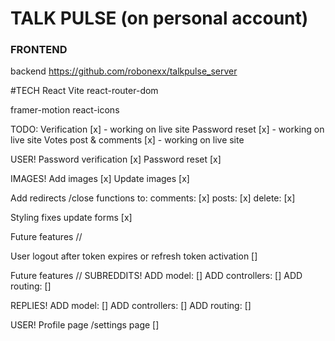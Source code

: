 # TALK PULSE (on personal account)

### FRONTEND

backend https://github.com/robonexx/talkpulse_server

#TECH
React 
Vite
react-router-dom

framer-motion
react-icons

TODO:
Verification [x] - working on live site
Password reset [x] - working on live site
Votes post & comments [x] - working on live site

USER!
Password verification [x]
Password reset [x]

IMAGES! 
Add images [x]
Update images [x]

Add redirects /close functions to:
comments:   [x]
posts:      [x]
delete:     [x]

Styling fixes update forms [x]

Future features // 

User logout after token expires or refresh token activation []

Future features // 
SUBREDDITS!
ADD model:              []
ADD controllers:        []
ADD routing:            []


REPLIES!
ADD model:              []
ADD controllers:        []
ADD routing:            []

USER!
Profile page /settings page []